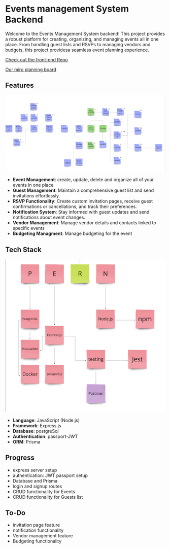 # Events management System Backend

Welcome to the Events Management System backend! This project provides a robust platform for creating, organizing, and managing events all in one place. From handling guest lists and RSVPs to managing vendors and budgets, this project providesa seamless event planning experience.

[Check out the front-end Repo](https://github.com/amjadkouayed/event-ms-frontend)  

[Our miro planning board](https://miro.com/welcomeonboard/R2VQbkNsNHdVOFBTY2J6ZTBBVnVicmg3S2MxOWJNdWtxV2V0bUN3dFZ3bCtVc3V3ZjltdVVMQ2c5MWNuRTZZeTdZNzI2QWpkbXljRDJveWpCRGloUFNpbU9WaEpXc0ZJbDVrUkhSaTRZcFVUeVR3czFFdkpnWStITjNZTzVJVmUhZQ==?share_link_id=803532159551)

## Features

![features picture](./assests/features.png)

- **Event Management**: create, update, delete and organize all of your events in one place
- **Guest Management**: Maintain a comprehensive guest list and send invitations effortlessly.
- **RSVP Functionality**: Create custom invitation pages, receive guest confirmations or cancellations, and track their preferences.
- **Notification System**: Stay informed with guest updates and send notifications about event changes.
- **Vendor Management**: Manage vendor details and contacts linked to specific events
- **Budgeting Managment**: Manage budgeting for the event

## Tech Stack

![techstack picture](./assests/techstack.png)

- **Language**: JavaScript (Node.js)
- **Framework**: Express.js
- **Database**: postgreSql
- **Authentication**: passport-JWT
- **ORM**: Prisma

## Progress

- express server setup
- authentication: JWT passport setup
- Database and Prisma
- login and signup routes
- CRUD functionality for Events
- CRUD functionality for Guests list

## To-Do

- invitation page feature
- notification functionality
- Vendor management feature
- Budgeting functionality

